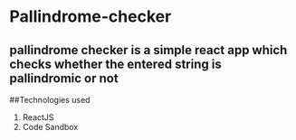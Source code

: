 # Pallindrome-checker
## pallindrome checker is a simple react app which checks whether the entered string is pallindromic or not

##Technologies used
1. ReactJS
2. Code Sandbox
